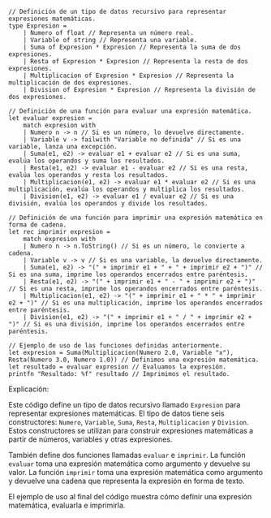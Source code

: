 ```f#
// Definición de un tipo de datos recursivo para representar expresiones matemáticas.
type Expresion =
    | Numero of float // Representa un número real.
    | Variable of string // Representa una variable.
    | Suma of Expresion * Expresion // Representa la suma de dos expresiones.
    | Resta of Expresion * Expresion // Representa la resta de dos expresiones.
    | Multiplicacion of Expresion * Expresion // Representa la multiplicación de dos expresiones.
    | Division of Expresion * Expresion // Representa la división de dos expresiones.

// Definición de una función para evaluar una expresión matemática.
let evaluar expresion =
    match expresion with
    | Numero n -> n // Si es un número, lo devuelve directamente.
    | Variable v -> failwith "Variable no definida" // Si es una variable, lanza una excepción.
    | Suma(e1, e2) -> evaluar e1 + evaluar e2 // Si es una suma, evalúa los operandos y suma los resultados.
    | Resta(e1, e2) -> evaluar e1 - evaluar e2 // Si es una resta, evalúa los operandos y resta los resultados.
    | Multiplicacion(e1, e2) -> evaluar e1 * evaluar e2 // Si es una multiplicación, evalúa los operandos y multiplica los resultados.
    | Division(e1, e2) -> evaluar e1 / evaluar e2 // Si es una división, evalúa los operandos y divide los resultados.

// Definición de una función para imprimir una expresión matemática en forma de cadena.
let rec imprimir expresion =
    match expresion with
    | Numero n -> n.ToString() // Si es un número, lo convierte a cadena.
    | Variable v -> v // Si es una variable, la devuelve directamente.
    | Suma(e1, e2) -> "(" + imprimir e1 + " + " + imprimir e2 + ")" // Si es una suma, imprime los operandos encerrados entre paréntesis.
    | Resta(e1, e2) -> "(" + imprimir e1 + " - " + imprimir e2 + ")" // Si es una resta, imprime los operandos encerrados entre paréntesis.
    | Multiplicacion(e1, e2) -> "(" + imprimir e1 + " * " + imprimir e2 + ")" // Si es una multiplicación, imprime los operandos encerrados entre paréntesis.
    | Division(e1, e2) -> "(" + imprimir e1 + " / " + imprimir e2 + ")" // Si es una división, imprime los operandos encerrados entre paréntesis.

// Ejemplo de uso de las funciones definidas anteriormente.
let expresion = Suma(Multiplicacion(Numero 2.0, Variable "x"), Resta(Numero 3.0, Numero 1.0)) // Definimos una expresión matemática.
let resultado = evaluar expresion // Evaluamos la expresión.
printfn "Resultado: %f" resultado // Imprimimos el resultado.
```

Explicación:

Este código define un tipo de datos recursivo llamado `Expresion` para representar expresiones matemáticas. El tipo de datos tiene seis constructores: `Numero`, `Variable`, `Suma`, `Resta`, `Multiplicacion` y `Division`. Estos constructores se utilizan para construir expresiones matemáticas a partir de números, variables y otras expresiones.

También define dos funciones llamadas `evaluar` e `imprimir`. La función `evaluar` toma una expresión matemática como argumento y devuelve su valor. La función `imprimir` toma una expresión matemática como argumento y devuelve una cadena que representa la expresión en forma de texto.

El ejemplo de uso al final del código muestra cómo definir una expresión matemática, evaluarla e imprimirla.